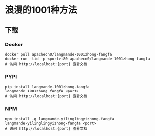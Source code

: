 # 浪漫的1001种方法

## 下载

### Docker

```
docker pull apachecn0/langmande-1001zhong-fangfa
docker run -tid -p <port>:80 apachecn0/langmande-1001zhong-fangfa
# 访问 http://localhost:{port} 查看文档
```

### PYPI

```
pip install langmande-1001zhong-fangfa
langmande-1001zhong-fangfa <port>
# 访问 http://localhost:{port} 查看文档
```

### NPM

```
npm install -g langmande-yilinglingyizhong-fangfa
langmande-yilinglingyizhong-fangfa <port>
# 访问 http://localhost:{port} 查看文档
```